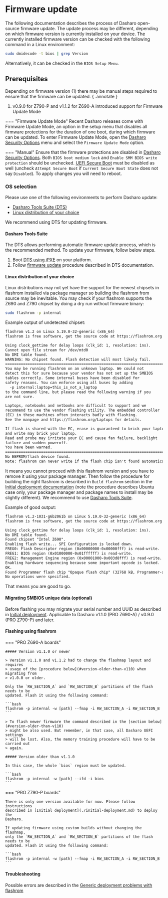 # Firmware update

The following documentation describes the process of Dasharo open-source
firmware update. The update process may be different, depending on which
firmware version is currently installed on your device. The currently installed
firmware version can be checked with the following command in a Linux
environment:

```bash
sudo dmidecode -t bios | grep Version
```

Alternatively, it can be checked in the `BIOS Setup Menu`.

## Prerequisites

Depending on firmware version (1) there may be manual steps required to ensure that
the firmware can be updated.
{ .annotate }

1. v0.9.0 for Z790-P and v1.1.2 for Z690-A introduced support for Firmware
   Update Mode

=== "Firmware Update Mode"
    Recent Dasharo releases come with Firmware Update Mode, an option in the
    setup menu that disables all firmware protections for the duration of one
    boot, during which firmware can be updated. To enter Firmware Update Mode,
    open the [Dasharo Security Options](../../dasharo-menu-docs/dasharo-system-features.md)
    menu and select the `Firmware Update Mode` option.

=== "Manual"
    Ensure that the firmware protections are disabled in
    [Dasharo Security Options](../../dasharo-menu-docs/dasharo-system-features.md).
    Both `BIOS boot medium lock` and `Enable SMM BIOS write protection` should
    be unchecked. [UEFI Secure Boot](../../dasharo-menu-docs/device-manager.md#secure-boot-configuration)
    must be disabled as well (uncheck `Attempt Secure Boot` if
    `Current Secure Boot State` does not say `Disabled`). To apply changes you
    will need to reboot.

### OS selection

Please use one of the following environments to perform Dasharo update:

* [Dasharo Tools Suite (DTS)](#dasharo-tools-suite)
* [Linux distribution of your choice](#linux-distribution-of-your-choice)

We recommend using DTS for updating firmware.

#### Dasharo Tools Suite

The DTS allows performing automatic firmware update process, which is the
recommended method. To update your firmware, follow below steps.

1. Boot [DTS using iPXE](../../dasharo-tools-suite/documentation.md#bootable-over-a-network)
   on your platform.
2. Follow [firmware update](../../dasharo-tools-suite/documentation.md#firmware-update)
   procedure described in DTS documentation.

#### Linux distribution of your choice

Linux distributions may not yet have the support for the newest chipsets in
flashrom installed via package manager so building the flashrom from source
may be inevitable. You may check if your flashrom supports the Z690 and Z790
chipset by doing a dry run without firmware binary:

```bash
sudo flashrom -p internal
```

Example output of undetected chipset:

```txt
flashrom v1.2 on Linux 5.19.0-32-generic (x86_64)
flashrom is free software, get the source code at https://flashrom.org

Using clock_gettime for delay loops (clk_id: 1, resolution: 1ns).
Cannot open file stream for /dev/mtd0
No DMI table found.
WARNING: No chipset found. Flash detection will most likely fail.
========================================================================
You may be running flashrom on an unknown laptop. We could not
detect this for sure because your vendor has not set up the SMBIOS
tables correctly. Some internal buses have been disabled for
safety reasons. You can enforce using all buses by adding
  -p internal:laptop=this_is_not_a_laptop
to the command line, but please read the following warning if you
are not sure.

Laptops, notebooks and netbooks are difficult to support and we
recommend to use the vendor flashing utility. The embedded controller
(EC) in these machines often interacts badly with flashing.
See the manpage and https://flashrom.org/Laptops for details.

If flash is shared with the EC, erase is guaranteed to brick your laptop
and write may brick your laptop.
Read and probe may irritate your EC and cause fan failure, backlight
failure and sudden poweroff.
You have been warned.
========================================================================
No EEPROM/flash device found.
Note: flashrom can never write if the flash chip isn't found automatically.
```

It means you cannot proceed with this flashrom version and you have to remove
it using your package manager. Then follow the procedure for building the right
flashrom is described in `Build flashrom` section in the
[Initial deployment documentation](./initial-deployment.md#initial-deployment-manually)
(note the procedure describes Ubuntu case only, your package manager and
package names to install may be slightly different). We recommend to use
[Dasharo Tools Suite](#dasharo-tools-suite).

Example of good output:

```txt
flashrom v1.2-1031-g6b2061b on Linux 5.19.0-32-generic (x86_64)
flashrom is free software, get the source code at https://flashrom.org

Using clock_gettime for delay loops (clk_id: 1, resolution: 1ns).
No DMI table found.
Found chipset "Intel Z690".
Enabling flash write... SPI Configuration is locked down.
FREG0: Flash Descriptor region (0x00000000-0x00000fff) is read-write.
FREG1: BIOS region (0x01000000-0x01ffffff) is read-write.
FREG2: Management Engine region (0x00001000-0x003d8fff) is read-write.
Enabling hardware sequencing because some important opcode is locked.
OK.
Found Programmer flash chip "Opaque flash chip" (32768 kB, Programmer-specific) on internal.
No operations were specified.
```

That means you are good to go.

#### Migrating SMBIOS unique data (optional)

Before flashing you may migrate your serial number and UUID as
described in [Initial deployment](./initial-deployment.md#migrating-smbios-unique-data).
Applicable to Dasharo v1.1.0 (PRO Z690-A) / v0.9.0 (PRO Z790-P) and later.

#### Flashing using flashrom

=== "PRO Z690-A boards"

    ##### Version v1.1.0 or newer

    > Version v1.1.0 and v1.1.2 had to change the flashmap layout and requires
    > usage of the [procedure below](#version-older-than-v110) when migrating from
    > v1.0.0 or older.

    Only the `RW_SECTION_A` and `RW_SECTION_B` partitions of the flash needs to be
    updated. Flash it using the following command:

    ```bash
    flashrom -p internal -w [path] --fmap -i RW_SECTION_A -i RW_SECTION_B
    ```

    > To flash newer firmware the command described in the [section below](#version-older-than-v110)
    > might be also used. But remember, in that case, all Dasharo UEFI settings
    > will be lost. Also, the memory training procedure will have to be carried out
    > again.

    ##### Version older than v1.1.0

    In this case, the whole `bios` region must be updated.

    ```bash
    flashrom -p internal -w [path] --ifd -i bios
    ```

=== "PRO Z790-P boards"

    There is only one version available for now. Please follow instructions
    described in [Initial deployment](./initial-deployment.md) to deploy the
    Dasharo.

    If updating firmware using custom builds without changing the flashmap,
    only the `RW_SECTION_A` and `RW_SECTION_B` partitions of the flash needs to be
    updated. Flash it using the following command:

    ```bash
    flashrom -p internal -w [path] --fmap -i RW_SECTION_A -i RW_SECTION_B
    ```

#### Troubleshooting

Possible errors are described in the
[Generic deployment problems with flashrom](../../osf-trivia-list/deployment.md#flashrom)

